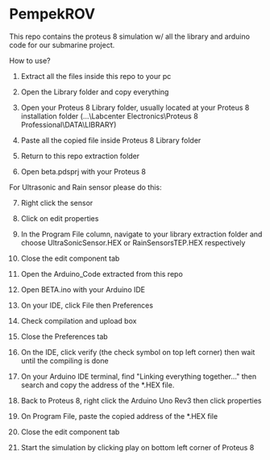 # PempekROV

This repo contains the proteus 8 simulation w/ all the library and arduino code for our submarine project.

How to use?
1. Extract all the files inside this repo to your pc

2. Open the Library folder and copy everything

3. Open your Proteus 8 Library folder, usually located at your Proteus 8 installation folder (...\Labcenter Electronics\Proteus 8 Professional\DATA\LIBRARY)

4. Paste all the copied file inside Proteus 8 Library folder

5. Return to this repo extraction folder

6. Open beta.pdsprj with your Proteus 8

For Ultrasonic and Rain sensor please do this:

7. Right click the sensor

8. Click on edit properties

9. In the Program File column, navigate to your library extraction folder and choose UltraSonicSensor.HEX or RainSensorsTEP.HEX respectively

10. Close the edit component tab

11. Open the Arduino_Code extracted from this repo

12. Open BETA.ino with your Arduino IDE

13. On your IDE, click File then Preferences

14. Check compilation and upload box

15. Close the Preferences tab

16. On the IDE, click verify (the check symbol on top left corner) then wait until the compiling is done

17. On your Arduino IDE terminal, find "Linking everything together..." then search and copy the address of the *.HEX file.

18. Back to Proteus 8, right click the Arduino Uno Rev3 then click properties

19. On Program File, paste the copied address of the *.HEX file

20. Close the edit component tab
21. Start the simulation by clicking play on bottom left corner of Proteus 8
